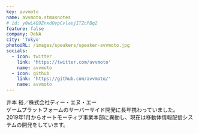 ```yaml
---
key: avvmoto
name: avvmoto.stmasnotes
# id: y0wL4Q9ZnxdOvpCvlaejITZcPBq2
feature: false
company: DeNA
city: 'Tokyo'
photoURL: /images/speakers/speaker-avvmoto.jpg
socials:
  - icon: twitter
    link: 'https://twitter.com/avvmoto'
    name: avvmoto
  - icon: github
    link: 'https://github.com/avvmoto/'
    name: avvmoto
---
```

井本 裕／株式会社ディー・エヌ・エー  
ゲームプラットフォームのサーバーサイド開発に長年携わっていました。  
2019年1月からオートモーティブ事業本部に異動し、現在は移動体情報配信システムの開発をしています。

